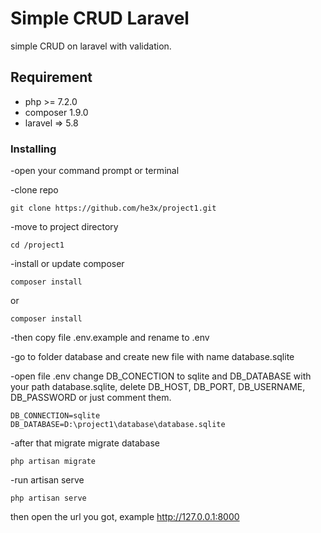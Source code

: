 # Simple CRUD Laravel

simple CRUD on laravel with validation.

## Requirement
- php >= 7.2.0
- composer 1.9.0
- laravel => 5.8


### Installing
-open your command prompt or terminal

-clone repo

```
git clone https://github.com/he3x/project1.git
```

-move to project directory

```
cd /project1
```

-install or update composer

```
composer install
```
or

```
composer install
```

-then copy file .env.example and rename to .env

-go to folder database and create new file with name database.sqlite

-open file .env change DB_CONECTION to sqlite and DB_DATABASE with your path database.sqlite, delete DB_HOST, DB_PORT, DB_USERNAME, DB_PASSWORD or just comment them.

```
DB_CONNECTION=sqlite
DB_DATABASE=D:\project1\database\database.sqlite
```

-after that migrate migrate database

```
php artisan migrate
```

-run artisan serve

```
php artisan serve
```

then open the url you got, example http://127.0.0.1:8000
